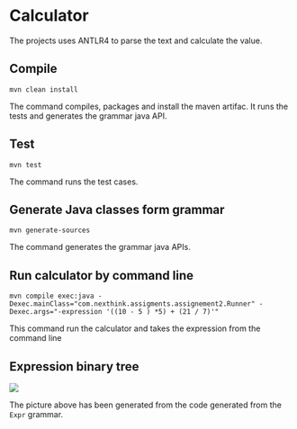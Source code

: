 # Calculator
The projects uses ANTLR4 to parse the text and calculate the value.

## Compile
```mvn clean install```

The command compiles, packages and install the maven artifac.
It runs the tests and generates the grammar java API.
## Test
```mvn test```

The command runs the test cases.
## Generate Java classes form grammar
```mvn generate-sources```

The command generates the grammar java APIs.
## Run calculator by command line
```mvn compile exec:java -Dexec.mainClass="com.nexthink.assigments.assignement2.Runner" -Dexec.args="-expression '((10 - 5 ) *5) + (21 / 7)'"```

This command run the calculator and takes the expression from the command line

## Expression binary tree
![](standalone/antlr4_parse_tree.png)

The picture above has been generated from the code generated from the ```Expr``` grammar.
